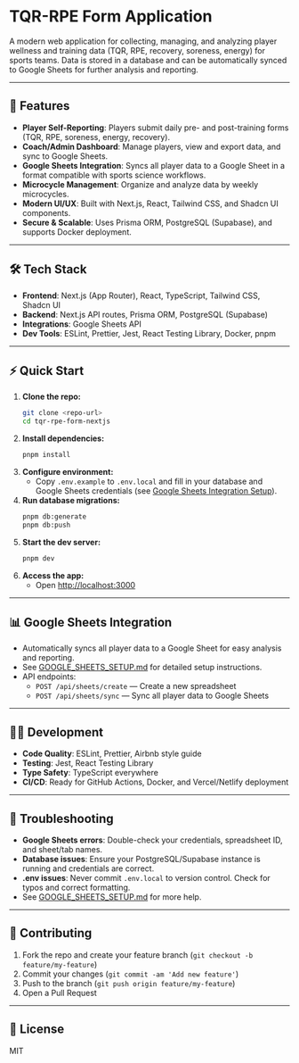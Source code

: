 # TQR-RPE Form Application

A modern web application for collecting, managing, and analyzing player wellness and training data (TQR, RPE, recovery, soreness, energy) for sports teams. Data is stored in a database and can be automatically synced to Google Sheets for further analysis and reporting.

---

## 🚀 Features

- **Player Self-Reporting**: Players submit daily pre- and post-training forms (TQR, RPE, soreness, energy, recovery).
- **Coach/Admin Dashboard**: Manage players, view and export data, and sync to Google Sheets.
- **Google Sheets Integration**: Syncs all player data to a Google Sheet in a format compatible with sports science workflows.
- **Microcycle Management**: Organize and analyze data by weekly microcycles.
- **Modern UI/UX**: Built with Next.js, React, Tailwind CSS, and Shadcn UI components.
- **Secure & Scalable**: Uses Prisma ORM, PostgreSQL (Supabase), and supports Docker deployment.

---

## 🛠️ Tech Stack

- **Frontend**: Next.js (App Router), React, TypeScript, Tailwind CSS, Shadcn UI
- **Backend**: Next.js API routes, Prisma ORM, PostgreSQL (Supabase)
- **Integrations**: Google Sheets API
- **Dev Tools**: ESLint, Prettier, Jest, React Testing Library, Docker, pnpm

---

## ⚡ Quick Start

1. **Clone the repo:**
   ```sh
   git clone <repo-url>
   cd tqr-rpe-form-nextjs
   ```
2. **Install dependencies:**
   ```sh
   pnpm install
   ```
3. **Configure environment:**
   - Copy `.env.example` to `.env.local` and fill in your database and Google Sheets credentials (see [Google Sheets Integration Setup](./GOOGLE_SHEETS_SETUP.md)).
4. **Run database migrations:**
   ```sh
   pnpm db:generate
   pnpm db:push
   ```
5. **Start the dev server:**
   ```sh
   pnpm dev
   ```
6. **Access the app:**
   - Open [http://localhost:3000](http://localhost:3000)

---

## 📊 Google Sheets Integration

- Automatically syncs all player data to a Google Sheet for easy analysis and reporting.
- See [GOOGLE_SHEETS_SETUP.md](./GOOGLE_SHEETS_SETUP.md) for detailed setup instructions.
- API endpoints:
  - `POST /api/sheets/create` — Create a new spreadsheet
  - `POST /api/sheets/sync` — Sync all player data to Google Sheets

---

## 🧑‍💻 Development

- **Code Quality**: ESLint, Prettier, Airbnb style guide
- **Testing**: Jest, React Testing Library
- **Type Safety**: TypeScript everywhere
- **CI/CD**: Ready for GitHub Actions, Docker, and Vercel/Netlify deployment

---

## 🐞 Troubleshooting

- **Google Sheets errors**: Double-check your credentials, spreadsheet ID, and sheet/tab names.
- **Database issues**: Ensure your PostgreSQL/Supabase instance is running and credentials are correct.
- **.env issues**: Never commit `.env.local` to version control. Check for typos and correct formatting.
- See [GOOGLE_SHEETS_SETUP.md](./GOOGLE_SHEETS_SETUP.md) for more help.

---

## 🤝 Contributing

1. Fork the repo and create your feature branch (`git checkout -b feature/my-feature`)
2. Commit your changes (`git commit -am 'Add new feature'`)
3. Push to the branch (`git push origin feature/my-feature`)
4. Open a Pull Request

---

## 📄 License

MIT
